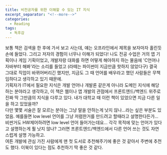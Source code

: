```yaml
---
title: 비전공자를 위한 이해할 수 있는 IT 지식
excerpt_separator: "<!--more-->"
categories:
  - Reading
tags:
  - 독후감
---
```


보통 책은 검색을 한 후에 가서 보고 사는데, 얘는 오프라인에서 제목을 보자마자 홀린듯 손에 들었다.
그리고 저자의 경험이 너무나 이해가 되었다! 나도 전공 수업은 거의 앱 기획이나 게임 기획이었고, 개발자랑 대화를 하면 어떻게 해야하지 하는 물음에 'C언어나 자바부터 해봐'라는 소리를 들었고 (라떼는 파이썬이 지금만큼 핫하지 않았다구) 결국 그대로 직업이 바뀌어버리긴 했지만, 지금도 그 때 언어를 배우라고 했던 사람들은 무책임하다고 생각하고 있기 때문에.  
기획자가 IT에서 필요한 지식은 개발 언어나 개발론 같은게 아니라 도메인 지식에 해당하는 분야라고 생각하고, 이 책은 웹이나 앱 개발의 관점에서 프론트엔드/백엔드 위주로 진짜 딱 그만큼의 지식을 다루고 있다. 내가 대학교 때 이런 책이 있었으면 지금 다른 일을 하고 있었을까?  
다만 몇몇 서술은 잘 모르는 분야는 그냥 말을 안하는게 낫지 않나...라는 싶은 부분도 있었음. 예를들면 low level 언어를 그냥 저렴한거를 만드려고 할때라고 설명한다든가... 비싼거도 HW제어하려면 low level 언어 들어가는데요... 각각 목적에 맞는 언어가 있다고 설명하는게 훨 낫지 않나? 그러면 프론트엔드/백엔드에서 다른 언어 쓰는 것도 자연스럽게 설명 가능하고.  
여튼 개발에 관심 가진 사람에게 맨 첫 도서로 추천해주기에 좋은 것 같아서 주변에 추천도 했다. 이북이 있다는 점도 추천하기 딱 좋은 것 같다.

